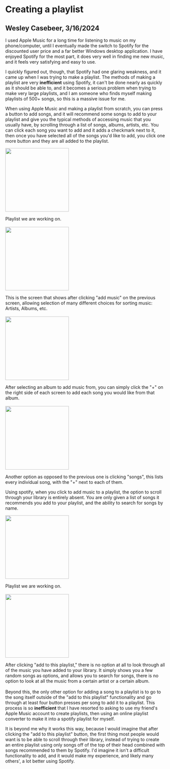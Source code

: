 # Creating a playlist
## Wesley Casebeer, 3/16/2024
I used Apple Music for a long time for listening to music on my phone/computer, until I eventually made the switch to Spotify for the discounted user price and a far better Windows desktop application. I have enjoyed Spotify for the most part, it does very well in finding me new music, and it feels very satisfying and easy to use. 

I quickly figured out, though, that Spotify had one glaring weakness, and it came up when I was trying to make a playlist. The methods of making a playlist are very **inefficient** using Spotify, it can't be done nearly as quickly as it should be able to, and it becomes a serious problem when trying to make very large playlists, and I am someone who finds myself making playlists of 500+ songs, so this is a massive issue for me. 

When using Apple Music and making a playlist from scratch, you can press a button to add songs, and it will recommend some songs to add to your playlist and give you the typical methods of accessing music that you usually have, by scrolling through a list of songs, albums, artists, etc. You can click each song you want to add and it adds a checkmark next to it, then once you have selected all of the songs you'd like to add, you click one more button and they are all added to the playlist.

<img src="assets/itunes1.png" width="200"> 

Playlist we are working on.
<br>
<br>
<img src="assets/itunes2.png" width="200"> 

This is the screen that shows after clicking "add music" on the previous screen, allowing selection of many different choices for sorting music: Artists, Albums, etc.
<br>
<br>
<img src="assets/itunes3.png" width="200"> 

After selecting an album to add music from, you can simply click the "+" on the right side of each screen to add each song you would like from that album.
<br>
<br>
<img src="assets/itunes4.png" width="200"> 

Another option as opposed to the previous one is clicking "songs", this lists every individual song, with the "+" next to each of them.

Using spotify, when you click to add music to a playlist, the option to scroll through your library is entirely absent. You are only given a list of songs it recommends you add to your playlist, and the ability to search for songs by name. 

<img src="assets/spotify1.png" width="200"> 

Playlist we are working on.
<br>
<br>
<img src="assets/spotify2.png" width="200"> 

After clicking "add to this playlist," there is no option at all to look through all of the music you have added to your library. It simply shows you a few random songs as options, and allows you to search for songs, there is no option to look at all the music from a certain artist or a certain album.
<br>
<br>
Beyond this, the only other option for adding a song to a playlist is to go to the song itself outside of the "add to this playlist" functionality and go through at least four button presses per song to add it to a playlist. This process is so **inefficient** that I have resorted to asking to use my friend's Apple Music account to create playlists, then using an online playlist converter to make it into a spotify playlist for myself. 

It is beyond me why it works this way, because I would imagine that after clicking the "add to this playlist" button, the first thing most people would want is to be able to scroll through their library, instead of trying to create an entire playlist using only songs off of the top of their head combined with songs recommended to them by Spotify. I'd imagine it isn't a difficult functionality to add, and it would make my experience, and likely many others', a lot better using Spotify.
